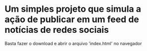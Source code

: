 # Um simples projeto que simula a ação de publicar em um feed de notícias de redes sociais

Basta fazer o download e abrir o arquivo 'index.html' no navegador
